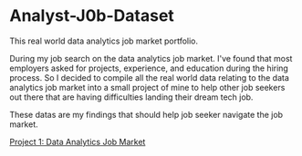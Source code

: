 # Analyst-J0b-Dataset

This real world data analytics job market portfolio.

During my job search on the data analytics job market. I've found that most employers asked for projects, experience, and education during the hiring process. So I decided to compile all the real world data relating to the data analytics job market into a small project of mine to help other job seekers out there that are having difficulties landing their dream tech job. 

These datas are my findings that should help job seeker navigate the job market.

[Project 1: Data Analytics Job Market](https://docs.google.com/spreadsheets/d/1p8cdtake38t07ErRhz5fYOtItuZ23IgeSD8Sdozfn34/edit?gid=0#gid=0)
